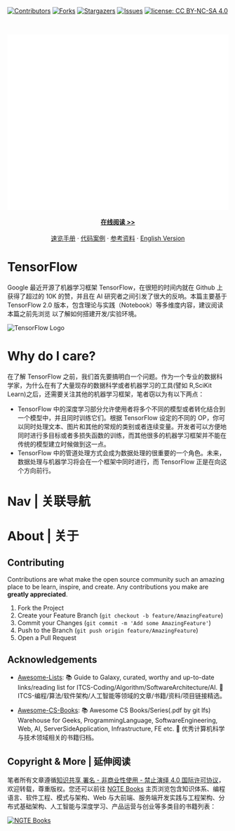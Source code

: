 [![Contributors][contributors-shield]][contributors-url]
[![Forks][forks-shield]][forks-url]
[![Stargazers][stars-shield]][stars-url]
[![Issues][issues-shield]][issues-url]
[![license: CC BY-NC-SA 4.0](https://img.shields.io/badge/license-CC%20BY--NC--SA%204.0-lightgrey.svg)][license-url]

<!-- PROJECT LOGO -->
<br />
<p align="center">
  <a href="https://github.com/wx-chevalier/TensorFlow-Series">
    <img src="header.svg" alt="Logo" style="width: 100vw;height: 400px" />
  </a>

  <p align="center">
    <a href="https://ng-tech.icu/books/TensorFlow-Series"><strong>在线阅读 >> </strong></a>
    <br />
    <br />
    <a href="https://github.com/wx-chevalier/Awesome-CheatSheets">速览手册</a>
    ·
    <a href="./examples">代码案例</a>
    ·
       <a href="https://github.com/wx-chevalier/Awesome-Lists">参考资料</a>
    ·
    <a href="./README.en.md">English Version</a>

  </p>
</p>

<!-- ABOUT THE PROJECT -->

# TensorFlow

Google 最近开源了机器学习框架 TensorFlow，在很短的时间内就在 Github 上获得了超过的 10K 的赞，并且在 AI 研究者之间引发了很大的反响。本篇主要基于 TensorFlow 2.0 版本，包含理论与实践（Notebook）等多维度内容，建议阅读本篇之前先浏览 []() 以了解如何搭建开发/实验环境。

![TensorFlow Logo](https://s1.ax1x.com/2020/10/07/0amtcF.png)

# Why do I care?

在了解 TensorFlow 之前，我们首先要搞明白一个问题。作为一个专业的数据科学家，为什么在有了大量现存的数据科学或者机器学习的工具(譬如 R,SciKit Learn)之后，还需要关注其他的机器学习框架，笔者窃以为有以下两点：

- TensorFlow 中的深度学习部分允许使用者将多个不同的模型或者转化结合到一个模型中，并且同时训练它们。根据 TensorFlow 设定的不同的 OP，你可以同时处理文本、图片和其他的常规的类别或者连续变量。开发者可以方便地同时进行多目标或者多损失函数的训练，而其他很多的机器学习框架并不能在传统的模型建立时候做到这一点。
- TensorFlow 中的管道处理方式会成为数据处理的很重要的一个角色。未来，数据处理与机器学习将会在一个框架中同时进行，而 TensorFlow 正是在向这个方向前行。

# Nav | 关联导航

# About | 关于

<!-- CONTRIBUTING -->

## Contributing

Contributions are what make the open source community such an amazing place to be learn, inspire, and create. Any contributions you make are **greatly appreciated**.

1. Fork the Project
2. Create your Feature Branch (`git checkout -b feature/AmazingFeature`)
3. Commit your Changes (`git commit -m 'Add some AmazingFeature'`)
4. Push to the Branch (`git push origin feature/AmazingFeature`)
5. Open a Pull Request

<!-- ACKNOWLEDGEMENTS -->

## Acknowledgements

- [Awesome-Lists](https://github.com/wx-chevalier/Awesome-Lists): 📚 Guide to Galaxy, curated, worthy and up-to-date links/reading list for ITCS-Coding/Algorithm/SoftwareArchitecture/AI. 💫 ITCS-编程/算法/软件架构/人工智能等领域的文章/书籍/资料/项目链接精选。

- [Awesome-CS-Books](https://github.com/wx-chevalier/Awesome-CS-Books): :books: Awesome CS Books/Series(.pdf by git lfs) Warehouse for Geeks, ProgrammingLanguage, SoftwareEngineering, Web, AI, ServerSideApplication, Infrastructure, FE etc. :dizzy: 优秀计算机科学与技术领域相关的书籍归档。

## Copyright & More | 延伸阅读

笔者所有文章遵循[知识共享 署名 - 非商业性使用 - 禁止演绎 4.0 国际许可协议](https://creativecommons.org/licenses/by-nc-nd/4.0/deed.zh)，欢迎转载，尊重版权。您还可以前往 [NGTE Books](https://ng-tech.icu/books-gallery/) 主页浏览包含知识体系、编程语言、软件工程、模式与架构、Web 与大前端、服务端开发实践与工程架构、分布式基础架构、人工智能与深度学习、产品运营与创业等多类目的书籍列表：

[![NGTE Books](https://s2.ax1x.com/2020/01/18/19uXtI.png)](https://ng-tech.icu/books-gallery/)

<!-- MARKDOWN LINKS & IMAGES -->
<!-- https://www.markdownguide.org/basic-syntax/#reference-style-links -->

[contributors-shield]: https://img.shields.io/github/contributors/wx-chevalier/TensorFlow-Series.svg?style=flat-square
[contributors-url]: https://github.com/wx-chevalier/TensorFlow-Series/graphs/contributors
[forks-shield]: https://img.shields.io/github/forks/wx-chevalier/TensorFlow-Series.svg?style=flat-square
[forks-url]: https://github.com/wx-chevalier/TensorFlow-Series/network/members
[stars-shield]: https://img.shields.io/github/stars/wx-chevalier/TensorFlow-Series.svg?style=flat-square
[stars-url]: https://github.com/wx-chevalier/TensorFlow-Series/stargazers
[issues-shield]: https://img.shields.io/github/issues/wx-chevalier/TensorFlow-Series.svg?style=flat-square
[issues-url]: https://github.com/wx-chevalier/TensorFlow-Series/issues
[license-shield]: https://img.shields.io/github/license/wx-chevalier/TensorFlow-Series.svg?style=flat-square
[license-url]: https://github.com/wx-chevalier/TensorFlow-Series/blob/master/LICENSE.txt
